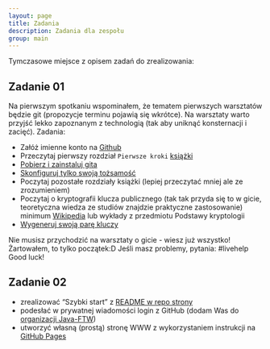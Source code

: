 ```yaml
---
layout: page
title: Zadania
description: Zadania dla zespołu
group: main
---
```


Tymczasowe miejsce z opisem zadań do zrealizowania:

## Zadanie 01

Na pierwszym spotkaniu wspominałem, że tematem pierwszych warsztatów będzie git (propozycje terminu pojawią się wkrótce). Na warsztaty warto przyjść lekko zapoznanym z technologią (tak aby uniknąć konsternacji i zacięć). Zadania:

- Załóż imienne konto na [Github](https://github.com/)
- Przeczytaj pierwszy rozdział `Pierwsze kroki` [książki](https://git-scm.com/book/pl/v1/)
- [Pobierz i zainstaluj gita](https://git-scm.com/)
- [Skonfiguruj tylko swoją tożsamość](https://git-scm.com/book/pl/v1/Pierwsze-kroki-Wst%C4%99pna-konfiguracja-Git)
- Poczytaj pozostałe rozdziały książki (lepiej przeczytać mniej ale ze zrozumieniem)
- Poczytaj o kryptografii klucza publicznego (tak tak przyda się to w gicie, teoretyczna wiedza ze studiów znajdzie praktyczne zastosowanie) minimum [Wikipedia](https://pl.wikipedia.org/wiki/Kryptografia_klucza_publicznego) lub wykłady z przedmiotu Podstawy kryptologii
- [Wygeneruj swoją parę kluczy](https://git-scm.com/book/pl/v1/Git-na-serwerze-Generacja-pary-kluczy-SSH)

Nie musisz przychodzić na warsztaty o gicie - wiesz już wszystko! Żartowałem, to tylko początek:D Jeśli masz problemy, pytania: #livehelp
Good luck!


## Zadanie 02
- zrealizować “Szybki start” z [README w repo strony](https://github.com/java-ftw/java-ftw.github.io)
- podesłać w prywatnej wiadomości login z GitHub (dodam Was do [organizacji Java-FTW](https://github.com/java-ftw/))
- utworzyć własną (prostą) stronę WWW z wykorzystaniem instrukcji na [GitHub Pages](https://pages.github.com/)
